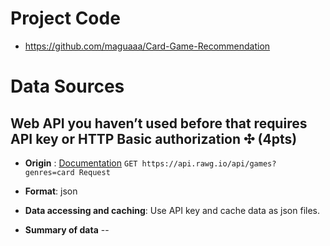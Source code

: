 # Project Code
- https://github.com/maguaaa/Card-Game-Recommendation

# Data Sources
## **Web API you haven’t used before that requires API key or HTTP Basic authorization ✣ (4pts)**
- **Origin** :  [Documentation](https://api.rawg.io/docs/#tag/games) `GET https://api.rawg.io/api/games?genres=card Request`


- **Format**: json

- **Data accessing and caching**: Use API key and cache data as json files.

- **Summary of data**
-- 



